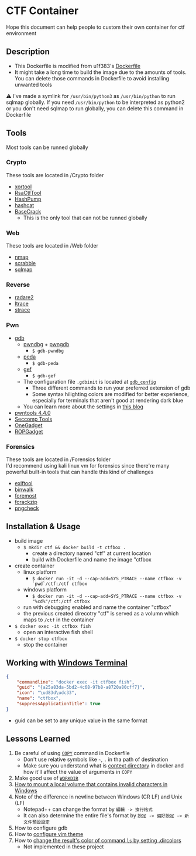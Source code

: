 # CTF Container
Hope this document can help people to custom their own container for ctf environment
## Description
* This Dockerfile is modified from u1f383's [Dockerfile](https://github.com/u1f383/Software-Security-2021/blob/master/Dockerfile)
* It might take a long time to build the image due to the amounts of tools. You can delete those commands in Dockerfile to avoid installing unwanted tools

:warning: I've made a symlink for ```/usr/bin/python3``` as ```/usr/bin/python``` to run sqlmap globally. If you need ```/usr/bin/python``` to be interpreted as python2 or you don't need sqlmap to run globally, you can delete this command in Dockerfile
## Tools
Most tools can be runned globally
### Crypto
These tools are located in /Crypto folder
* [xortool](https://github.com/hellman/xortool)
* [RsaCtfTool](https://github.com/Ganapati/RsaCtfTool)
* [HashPump](https://github.com/bwall/HashPump)
* [hashcat](https://github.com/hashcat/hashcat)
* [BaseCrack](https://github.com/mufeedvh/basecrack)
  * This is the only tool that can not be runned globally

### Web
These tools are located in /Web folder
* [nmap](https://nmap.org/)
* [scrabble](https://github.com/denny0223/scrabble)
* [sqlmap](https://sqlmap.org/)

### Reverse
* [radare2](https://github.com/radareorg/radare2)
* [ltrace](https://ltrace.org/)
* [strace](https://strace.io/)

### Pwn
* [gdb](https://www.sourceware.org/gdb/)
  * [pwndbg](https://github.com/pwndbg/pwndbg) + [pwngdb](https://github.com/scwuaptx/Pwngdb)
    * ```$ gdb-pwndbg```
  * [peda](https://github.com/longld/peda)
    * ```$ gdb-peda```
  * [gef](https://github.com/hugsy/gef)
    * ```$ gdb-gef```
  * The configuration file ```.gdbinit``` is located at [```gdb_config```](./gdb_config/.gdbinit)
    * Three different commands to run your preferred extension of gdb
    * Some syntax hilighting colors are modified for better experience, especially for terminals that aren't good at rendering dark blue
  * You can learn more about the settings in [this blog](https://infosecwriteups.com/pwndbg-gef-peda-one-for-all-and-all-for-one-714d71bf36b8)
* [pwntools 4.4.0](https://github.com/Gallopsled/pwntools/tree/stable)
* [Seccomp Tools](https://github.com/david942j/seccomp-tools)
* [OneGadget](https://github.com/david942j/one_gadget)
* [ROPGadget](https://github.com/JonathanSalwan/ROPgadget)

### Forensics
These tools are located in /Forensics folder<br>
I'd recommend using kali linux vm for forensics since there're many powerful built-in tools that can handle this kind of challenges
* [exiftool](https://exiftool.org/)
* [binwalk](https://github.com/ReFirmLabs/binwalk)
* [foremost](http://foremost.sourceforge.net/)
* [fcrackzip](http://oldhome.schmorp.de/marc/fcrackzip.html)
* [pngcheck](http://www.libpng.org/pub/png/apps/pngcheck.html)

## Installation & Usage
* build image
  * ```$ mkdir ctf && docker build -t ctfbox .```
    * create a directory named "ctf" at current location
    * build with Dockerfile and name the image "ctfbox
* create container
  * linux platform
    * ```$ docker run -it -d --cap-add=SYS_PTRACE --name ctfbox -v `pwd`/ctf:/ctf ctfbox```
  * windows platform
    * ```$ docker run -it -d --cap-add=SYS_PTRACE --name ctfbox -v "%cd%"/ctf:/ctf ctfbox```
  * run with debugging enabled and name the container "ctfbox"
  * the previous created direcotry "ctf" is served as a volumn which maps to ```/ctf``` in the container
* ```$ docker exec -it ctfbox fish```
  * open an interactive fish shell
* ```$ docker stop ctfbox```
  * stop the container

## Working with [Windows Terminal](https://www.microsoft.com/zh-tw/p/windows-terminal/9n0dx20hk701)
```json
{
    "commandline": "docker exec -it ctfbox fish",
    "guid": "{a25a83da-5bd2-4c68-97b8-a8720a80cff7}",
    "icon": "\ud83d\udc33",
    "name": "ctfbox",
    "suppressApplicationTitle": true
}
```
* guid can be set to any unique value in the same format

## Lessons Learned
1. Be careful of using [```COPY```](https://docs.docker.com/engine/reference/builder/#copy) command in Dockerfile
   * Don't use relative symbols like ```~```, ```.``` in tha path of destination
   * Make sure you understand what is [context directory](https://stackoverflow.com/questions/63455621/copy-failed-stat-var-lib-docker-tmp-docker-xxx-no-such-file-or-directory) in docker and how it'll affect the value of arguments in ```COPY```
2. Make good use of [```WORKDIR```](https://docs.docker.com/engine/reference/builder/#workdir)
3. [How to mount a local volume that contains invalid characters in Windows](https://stackoverflow.com/questions/35767929/using-docker-via-windows-console-includes-invalid-characters-pwd-for-a-local-v)
4. Note of the difference in newline between Windows (CR LF) and Unix (LF)
   * Notepad++ can change the format by  ```編輯 -> 換行格式```
   * It can also determine the entire file's format by ```設定 -> 偏好設定 -> 新文件預設設定```
5. How to configure gdb
6. How to [configure vim theme](https://unix.stackexchange.com/questions/88879/better-colors-so-comments-arent-dark-blue-in-vim)
7. How to [change the result's color of command ```ls``` by setting .dircolors](https://askubuntu.com/questions/466198/how-do-i-change-the-color-for-directories-with-ls-in-the-console)
   * Not implemented in these project 